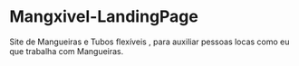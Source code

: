# Mangxivel-LandingPage
Site de Mangueiras e Tubos flexíveis , para auxiliar pessoas locas como eu que trabalha com Mangueiras.
